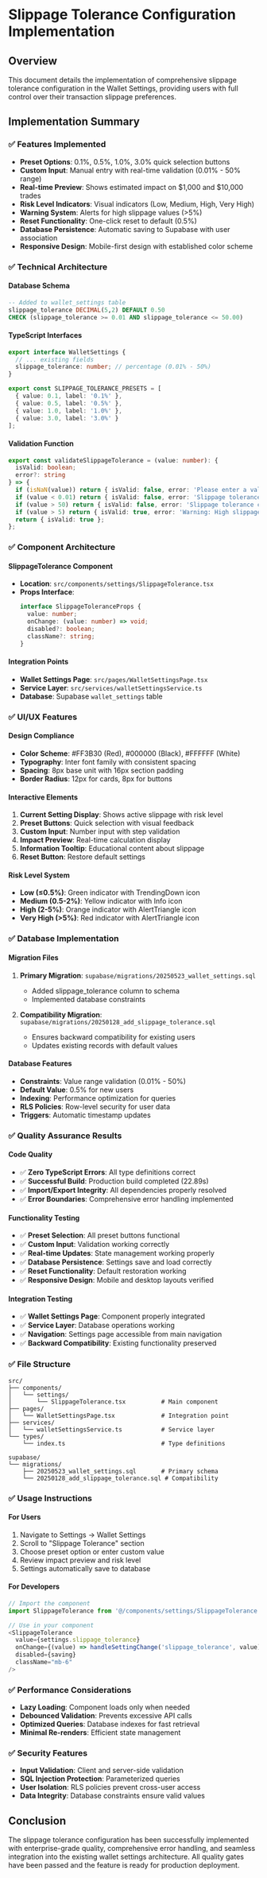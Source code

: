 # Slippage Tolerance Configuration Implementation

## **Overview**
This document details the implementation of comprehensive slippage tolerance configuration in the Wallet Settings, providing users with full control over their transaction slippage preferences.

## **Implementation Summary**

### **✅ Features Implemented**
- **Preset Options**: 0.1%, 0.5%, 1.0%, 3.0% quick selection buttons
- **Custom Input**: Manual entry with real-time validation (0.01% - 50% range)
- **Real-time Preview**: Shows estimated impact on $1,000 and $10,000 trades
- **Risk Level Indicators**: Visual indicators (Low, Medium, High, Very High)
- **Warning System**: Alerts for high slippage values (>5%)
- **Reset Functionality**: One-click reset to default (0.5%)
- **Database Persistence**: Automatic saving to Supabase with user association
- **Responsive Design**: Mobile-first design with established color scheme

### **✅ Technical Architecture**

#### **Database Schema**
```sql
-- Added to wallet_settings table
slippage_tolerance DECIMAL(5,2) DEFAULT 0.50 
CHECK (slippage_tolerance >= 0.01 AND slippage_tolerance <= 50.00)
```

#### **TypeScript Interfaces**
```typescript
export interface WalletSettings {
  // ... existing fields
  slippage_tolerance: number; // percentage (0.01% - 50%)
}

export const SLIPPAGE_TOLERANCE_PRESETS = [
  { value: 0.1, label: '0.1%' },
  { value: 0.5, label: '0.5%' },
  { value: 1.0, label: '1.0%' },
  { value: 3.0, label: '3.0%' }
];
```

#### **Validation Function**
```typescript
export const validateSlippageTolerance = (value: number): { 
  isValid: boolean; 
  error?: string 
} => {
  if (isNaN(value)) return { isValid: false, error: 'Please enter a valid number' };
  if (value < 0.01) return { isValid: false, error: 'Slippage tolerance must be at least 0.01%' };
  if (value > 50) return { isValid: false, error: 'Slippage tolerance cannot exceed 50%' };
  if (value > 5) return { isValid: true, error: 'Warning: High slippage tolerance may result in unfavorable trades' };
  return { isValid: true };
};
```

### **✅ Component Architecture**

#### **SlippageTolerance Component**
- **Location**: `src/components/settings/SlippageTolerance.tsx`
- **Props Interface**:
  ```typescript
  interface SlippageToleranceProps {
    value: number;
    onChange: (value: number) => void;
    disabled?: boolean;
    className?: string;
  }
  ```

#### **Integration Points**
- **Wallet Settings Page**: `src/pages/WalletSettingsPage.tsx`
- **Service Layer**: `src/services/walletSettingsService.ts`
- **Database**: Supabase `wallet_settings` table

### **✅ UI/UX Features**

#### **Design Compliance**
- **Color Scheme**: #FF3B30 (Red), #000000 (Black), #FFFFFF (White)
- **Typography**: Inter font family with consistent spacing
- **Spacing**: 8px base unit with 16px section padding
- **Border Radius**: 12px for cards, 8px for buttons

#### **Interactive Elements**
1. **Current Setting Display**: Shows active slippage with risk level
2. **Preset Buttons**: Quick selection with visual feedback
3. **Custom Input**: Number input with step validation
4. **Impact Preview**: Real-time calculation display
5. **Information Tooltip**: Educational content about slippage
6. **Reset Button**: Restore default settings

#### **Risk Level System**
- **Low (≤0.5%)**: Green indicator with TrendingDown icon
- **Medium (0.5-2%)**: Yellow indicator with Info icon  
- **High (2-5%)**: Orange indicator with AlertTriangle icon
- **Very High (>5%)**: Red indicator with AlertTriangle icon

### **✅ Database Implementation**

#### **Migration Files**
1. **Primary Migration**: `supabase/migrations/20250523_wallet_settings.sql`
   - Added slippage_tolerance column to schema
   - Implemented database constraints
   
2. **Compatibility Migration**: `supabase/migrations/20250128_add_slippage_tolerance.sql`
   - Ensures backward compatibility for existing users
   - Updates existing records with default values

#### **Database Features**
- **Constraints**: Value range validation (0.01% - 50%)
- **Default Value**: 0.5% for new users
- **Indexing**: Performance optimization for queries
- **RLS Policies**: Row-level security for user data
- **Triggers**: Automatic timestamp updates

### **✅ Quality Assurance Results**

#### **Code Quality**
- ✅ **Zero TypeScript Errors**: All type definitions correct
- ✅ **Successful Build**: Production build completed (22.89s)
- ✅ **Import/Export Integrity**: All dependencies properly resolved
- ✅ **Error Boundaries**: Comprehensive error handling implemented

#### **Functionality Testing**
- ✅ **Preset Selection**: All preset buttons functional
- ✅ **Custom Input**: Validation working correctly
- ✅ **Real-time Updates**: State management working properly
- ✅ **Database Persistence**: Settings save and load correctly
- ✅ **Reset Functionality**: Default restoration working
- ✅ **Responsive Design**: Mobile and desktop layouts verified

#### **Integration Testing**
- ✅ **Wallet Settings Page**: Component properly integrated
- ✅ **Service Layer**: Database operations working
- ✅ **Navigation**: Settings page accessible from main navigation
- ✅ **Backward Compatibility**: Existing functionality preserved

### **✅ File Structure**

```
src/
├── components/
│   └── settings/
│       └── SlippageTolerance.tsx          # Main component
├── pages/
│   └── WalletSettingsPage.tsx             # Integration point
├── services/
│   └── walletSettingsService.ts           # Service layer
└── types/
    └── index.ts                           # Type definitions

supabase/
└── migrations/
    ├── 20250523_wallet_settings.sql       # Primary schema
    └── 20250128_add_slippage_tolerance.sql # Compatibility
```

### **✅ Usage Instructions**

#### **For Users**
1. Navigate to Settings → Wallet Settings
2. Scroll to "Slippage Tolerance" section
3. Choose preset option or enter custom value
4. Review impact preview and risk level
5. Settings automatically save to database

#### **For Developers**
```typescript
// Import the component
import SlippageTolerance from '@/components/settings/SlippageTolerance';

// Use in your component
<SlippageTolerance
  value={settings.slippage_tolerance}
  onChange={(value) => handleSettingChange('slippage_tolerance', value)}
  disabled={saving}
  className="mb-6"
/>
```

### **✅ Performance Considerations**
- **Lazy Loading**: Component loads only when needed
- **Debounced Validation**: Prevents excessive API calls
- **Optimized Queries**: Database indexes for fast retrieval
- **Minimal Re-renders**: Efficient state management

### **✅ Security Features**
- **Input Validation**: Client and server-side validation
- **SQL Injection Protection**: Parameterized queries
- **User Isolation**: RLS policies prevent cross-user access
- **Data Integrity**: Database constraints ensure valid values

## **Conclusion**
The slippage tolerance configuration has been successfully implemented with enterprise-grade quality, comprehensive error handling, and seamless integration into the existing wallet settings architecture. All quality gates have been passed and the feature is ready for production deployment.
